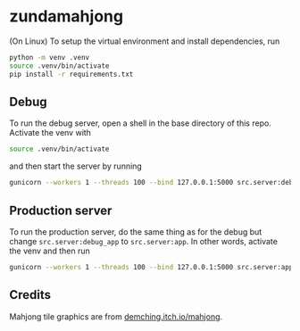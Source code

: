 # zundamahjong

(On Linux) To setup the virtual environment and install dependencies, run
```sh
python -m venv .venv
source .venv/bin/activate
pip install -r requirements.txt
```

## Debug
To run the debug server, open a shell in the base directory of this repo.
Activate the venv with
```sh
source .venv/bin/activate
```
and then start the server by running
```sh
gunicorn --workers 1 --threads 100 --bind 127.0.0.1:5000 src.server:debug_app
```

## Production server
To run the production server, do the same thing as for the debug but change
`src.server:debug_app` to `src.server:app`.
In other words, activate the venv and then run
```sh
gunicorn --workers 1 --threads 100 --bind 127.0.0.1:5000 src.server:app
```

## Credits
Mahjong tile graphics are from [demching.itch.io/mahjong](https://demching.itch.io/mahjong).